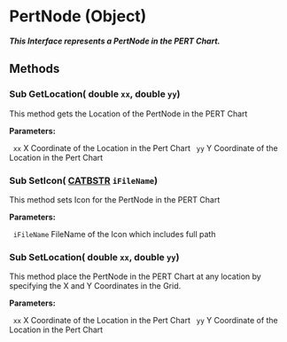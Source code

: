 # PertNode (Object)

**_This Interface represents a PertNode in the PERT Chart._**

## Methods

### Sub **GetLocation**( double  `xx`,  double  `yy`)

This method gets the Location of the PertNode in the PERT Chart

**Parameters:**

` xx`      X Coordinate of the Location in the Pert Chart
` yy`      Y Coordinate of the Location in the Pert Chart

### Sub **SetIcon**( [CATBSTR](../System/typedef_CATBSTR_8129.md)  `iFileName`)

This method sets Icon for the PertNode in the PERT Chart

**Parameters:**

` iFileName`      FileName of the Icon which includes full path

### Sub **SetLocation**( double  `xx`,  double  `yy`)

This method place the PertNode in the PERT Chart at any location by specifying the X and Y Coordinates in the Grid.

**Parameters:**

` xx`      X Coordinate of the Location in the Pert Chart
` yy`      Y Coordinate of the Location in the Pert Chart